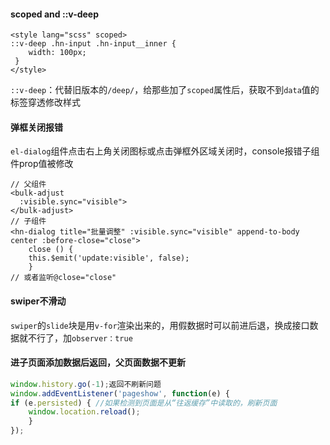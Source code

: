 #### scoped and ::v-deep

```vue
<style lang="scss" scoped>
::v-deep .hn-input .hn-input__inner {
    width: 100px;
 }
</style>
```

`::v-deep`：代替旧版本的`/deep/`，给那些加了`scoped`属性后，获取不到`data`值的标签穿透修改样式

#### 弹框关闭报错

`el-dialog`组件点击右上角关闭图标或点击弹框外区域关闭时，console报错子组件prop值被修改

```vue
// 父组件
<bulk-adjust
  :visible.sync="visible">
</bulk-adjust>
// 子组件
<hn-dialog title="批量调整" :visible.sync="visible" append-to-body center :before-close="close">
    close () {
    this.$emit('update:visible', false);
    }
// 或者监听@close="close"
```

#### swiper不滑动

`swiper`的`slide`块是用`v-for`渲染出来的，用假数据时可以前进后退，换成接口数据就不行了，加`observer：true`

#### 进子页面添加数据后返回，父页面数据不更新

```js
window.history.go(-1);返回不刷新问题
window.addEventListener('pageshow', function(e) {
if (e.persisted) { //如果检测到页面是从“往返缓存”中读取的，刷新页面
	window.location.reload();
	}
});
```

